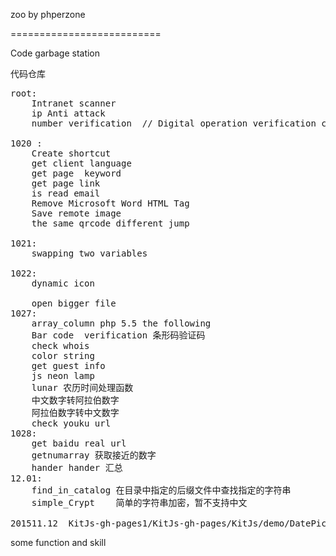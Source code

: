 zoo  by phperzone

==========================

Code garbage station


代码仓库 
<pre>
root:
	Intranet scanner
	ip Anti attack
	number verification  // Digital operation verification code

1020 : 
	Create shortcut
	get client language
	get page  keyword
	get page link
	is read email
	Remove Microsoft Word HTML Tag
	Save remote image
	the same qrcode different jump

1021:
	swapping two variables

1022:
	dynamic icon 

	open bigger file
1027:
	array_column php 5.5 the following
	Bar code  verification 条形码验证码
	check whois
	color string
	get guest info
	js neon lamp 
	lunar 农历时间处理函数
	中文数字转阿拉伯数字
	阿拉伯数字转中文数字
	check youku url
1028:
	get baidu real url
	getnumarray 获取接近的数字
	hander hander 汇总
12.01:  
	find_in_catalog 在目录中指定的后缀文件中查找指定的字符串
	simple_Crypt    简单的字符串加密，暂不支持中文

201511.12  KitJs-gh-pages1/KitJs-gh-pages/KitJs/demo/DatePicker/n-months.html 
</pre>

some function and skill
